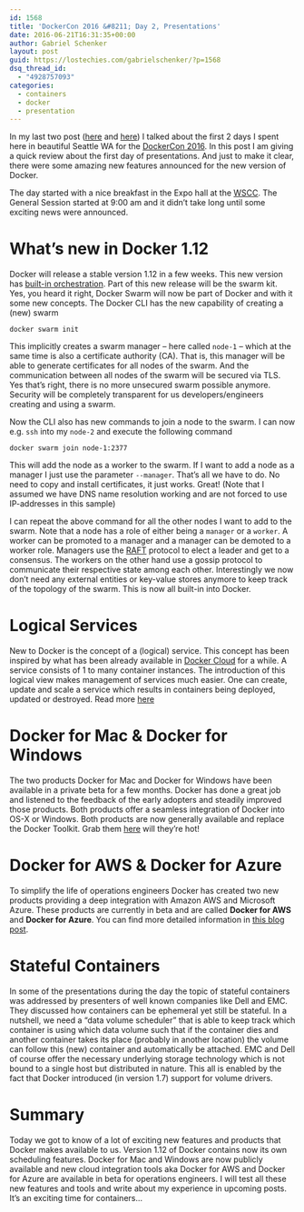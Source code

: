 ```yaml
---
id: 1568
title: 'DockerCon 2016 &#8211; Day 2, Presentations'
date: 2016-06-21T16:31:35+00:00
author: Gabriel Schenker
layout: post
guid: https://lostechies.com/gabrielschenker/?p=1568
dsq_thread_id:
  - "4928757093"
categories:
  - containers
  - docker
  - presentation
---
```

In my last two post ([here](https://lostechies.com/gabrielschenker/2016/06/19/dockercon-2016-day-of-arrival/) and [here](https://lostechies.com/gabrielschenker/2016/06/20/day-1-workshop-and-registration/)) I talked about the first 2 days I spent here in beautiful Seattle WA for the [DockerCon 2016](http://2016.dockercon.com). In this post I am giving a quick review about the first day of presentations. And just to make it clear, there were some amazing new features announced for the new version of Docker.

The day started with a nice breakfast in the Expo hall at the [WSCC](http://www.wscc.com/). The General Session started at 9:00 am and it didn&#8217;t take long until some exciting news were announced.

# What&#8217;s new in Docker 1.12

Docker will release a stable version 1.12 in a few weeks. This new version has [built-in orchestration](https://blog.docker.com/2016/06/docker-1-12-built-in-orchestration/). Part of this new release will be the swarm kit. Yes, you heard it right, Docker Swarm will now be part of Docker and with it some new concepts. The Docker CLI has the new capability of creating a (new) swarm

`docker swarm init`

This implicitly creates a swarm manager &#8211; here called `node-1` &#8211; which at the same time is also a certificate authority (CA). That is, this manager will be able to generate certificates for all nodes of the swarm. And the communication between all nodes of the swarm will be secured via TLS. Yes that&#8217;s right, there is no more unsecured swarm possible anymore. Security will be completely transparent for us developers/engineers creating and using a swarm.

Now the CLI also has new commands to join a node to the swarm. I can now e.g. `ssh` into my `node-2` and execute the following command

`docker swarm join node-1:2377`

This will add the node as a worker to the swarm. If I want to add a node as a manager I just use the parameter `--manager`. That&#8217;s all we have to do. No need to copy and install certificates, it just works. Great! (Note that I assumed we have DNS name resolution working and are not forced to use IP-addresses in this sample)

I can repeat the above command for all the other nodes I want to add to the swarm. Note that a node has a role of either being a `manager` or a `worker`. A worker can be promoted to a manager and a manager can be demoted to a worker role. Managers use the [RAFT](https://raft.github.io/raft.pdf) protocol to elect a leader and get to a consensus. The workers on the other hand use a gossip protocol to communicate their respective state among each other. Interestingly we now don&#8217;t need any external entities or key-value stores anymore to keep track of the topology of the swarm. This is now all built-in into Docker.

# Logical Services

New to Docker is the concept of a (logical) service. This concept has been inspired by what has been already available in [Docker Cloud](http://cloud.docker.com) for a while. A service consists of 1 to many container instances. The introduction of this logical view makes management of services much easier. One can create, update and scale a service which results in containers being deployed, updated or destroyed. Read more [here](https://blog.docker.com/2016/06/docker-1-12-built-in-orchestration/)

# Docker for Mac & Docker for Windows

The two products Docker for Mac and Docker for Windows have been available in a private beta for a few months. Docker has done a great job and listened to the feedback of the early adopters and steadily improved those products. Both products offer a seamless integration of Docker into OS-X or Windows. Both products are now generally available and replace the Docker Toolkit. Grab them [here](https://www.docker.com/) will they&#8217;re hot!

# Docker for AWS & Docker for Azure

To simplify the life of operations engineers Docker has created two new products providing a deep integration with Amazon AWS and Microsoft Azure. These products are currently in beta and are called **Docker for AWS** and **Docker for Azure**. You can find more detailed information in [this blog post](https://blog.docker.com/2016/06/azure-aws-beta/).

# Stateful Containers

In some of the presentations during the day the topic of stateful containers was addressed by presenters of well known companies like Dell and EMC. They discussed how containers can be ephemeral yet still be stateful. In a nutshell, we need a &#8220;data volume scheduler&#8221; that is able to keep track which container is using which data volume such that if the container dies and another container takes its place (probably in another location) the volume can follow this (new) container and automatically be attached. EMC and Dell of course offer the necessary underlying storage technology which is not bound to a single host but distributed in nature. This all is enabled by the fact that Docker introduced (in version 1.7) support for volume drivers.

# Summary

Today we got to know of a lot of exciting new features and products that Docker makes available to us. Version 1.12 of Docker contains now its own scheduling features. Docker for Mac and Windows are now publicly available and new cloud integration tools aka Docker for AWS and Docker for Azure are available in beta for operations engineers. I will test all these new features and tools and write about my experience in upcoming posts. It&#8217;s an exciting time for containers&#8230;